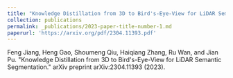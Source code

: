 ```yaml
---
title: "Knowledge Distillation from 3D to Bird's-Eye-View for LiDAR Semantic Segmentation"
collection: publications
permalink: _publications/2023-paper-title-number-1.md
paperurl: 'https://arxiv.org/pdf/2304.11393.pdf'
---
```

Feng Jiang, Heng Gao, Shoumeng Qiu, Haiqiang Zhang, Ru Wan, and Jian Pu. "Knowledge Distillation from 3D to Bird's-Eye-View for LiDAR Semantic Segmentation." arXiv preprint arXiv:2304.11393 (2023).
